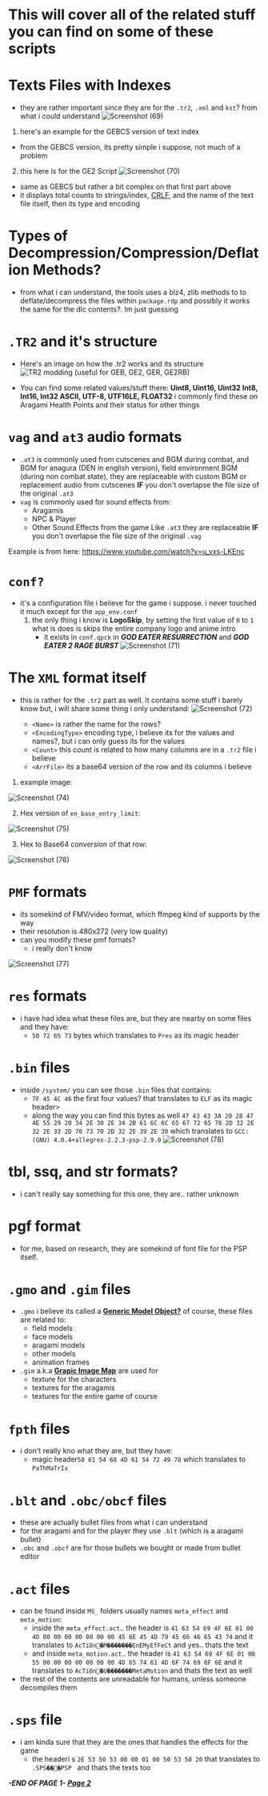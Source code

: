 # This will cover all of the related stuff you can find on some of these scripts


# Texts Files with Indexes

- they are rather important since they are for the `.tr2`, `.xml` and `kst`? from what i could understand
![Screenshot (69)](https://github.com/nachotacos69/WikiEater/assets/99103531/7e4954fe-fcce-4cd7-bbeb-ecd1e0cc18df)

1. here's an example for the GEBCS version of text index
- from the GEBCS version, its pretty simple i suppose, not much of a problem


2. this here is for the GE2 Script
![Screenshot (70)](https://github.com/nachotacos69/WikiEater/assets/99103531/41e6eb77-248e-4f99-b01a-7f2dc3395133)
- same as GEBCS but rather a bit complex on that first part above
- it displays total counts to strings/index, [CRLF](https://en.wikipedia.org/wiki/Newline), and the name of the text file itself, then its type and encoding



# Types of Decompression/Compression/Deflation Methods?
- from what i can understand, the tools uses a blz4, zlib methods to to deflate/decompress the files within
  `package.rdp` and possibly it works the same for the dlc contents?. Im just guessing


# `.TR2` and it's structure
- Here's an image on how the .tr2 works and its structure
 ![TR2 modding (useful for GEB, GE2, GER, GE2RB)](https://github.com/nachotacos69/WikiEater/assets/99103531/f3419b80-ad05-4780-a67b-27976f67b8dd)

- You can find some related values/stuff there:
 **Uint8, Uint16, Uint32
  Int8, Int16, Int32
  ASCII, UTF-8, UTF16LE, FLOAT32**
 i commonly find these on Aragami Health Points and their status for other things

# `vag` and `at3` audio formats
- `.at3` is commonly used from cutscenes and BGM during combat, and BGM for anagura (DEN in english version),
  field environment BGM (during non combat state), they are replaceable with custom BGM or replacement audio from cutscenes
  **IF** you don't overlapse the file size of the original `.at3`
- `vag` is commonly used for sound effects from:
  - Aragamis
  - NPC & Player
  - Other Sound Effects from the game
  Like `.at3` they are replaceable **IF** you don't overlapse the file size of the original `.vag`

Example is from here: https://www.youtube.com/watch?v=u_vxs-LKEnc


# `conf?`
- it's a configuration file i believe for the game i suppose. i never touched it much except for the `app_env.conf`
  1. the only thing i know is **LogoSkip**, by setting the first value of `0` to `1` what is does is skips the entire company logo and anime intro
     + it exists in `conf.qpck` in ***GOD EATER RESURRECTION*** and ***GOD EATER 2 RAGE BURST***
![Screenshot (71)](https://github.com/nachotacos69/WikiEater/assets/99103531/5bdd93cc-ba47-43f1-9a76-89a8f54b88e4)


# The `XML` format itself
- this is rather for the `.tr2` part as well. It contains some stuff i barely know but, i will share some thing i only understand:
  ![Screenshot (72)](https://github.com/nachotacos69/WikiEater/assets/99103531/b596c329-67e3-4a29-829f-edd52288bd46)
  
  + `<Name>` is rather the name for the rows?
  + `<EncodingType>` encoding type, i believe its for the values and names?, but i can only guess its for the values
  + `<Count>` this count is related to how many columns are in a `.tr2` file i believe
  + `<ArrFile>` its a base64 version of the row and its columns i believe
 

1. example image:
  
  ![Screenshot (74)](https://github.com/nachotacos69/WikiEater/assets/99103531/57c6f19d-e2bd-47dd-9e2d-b48a182746d1)
  
2. Hex version of `en_base_entry_limit`:
  
  ![Screenshot (75)](https://github.com/nachotacos69/WikiEater/assets/99103531/6af2a1b8-a28d-44e4-833b-523734b276d0)

3. Hex to Base64 conversion of that row:

  ![Screenshot (76)](https://github.com/nachotacos69/WikiEater/assets/99103531/2ae5a6eb-7a1e-4519-9239-148adbacfa6a)



# `PMF` formats
- its somekind of FMV/video format, which ffmpeg kind of supports by the way
- their resolution is 480x272 (very low quality)
- can you modify these pmf fornats?
  + i really don't know
 
![Screenshot (77)](https://github.com/nachotacos69/WikiEater/assets/99103531/76f9b4ac-e7fd-460e-aaa3-22a7aa30645d)


# `res` formats
- i have had idea what these files are, but they are nearby on some files and they have:
  + `50 72 65 73` bytes which translates to `Pres` as its magic header


# `.bin` files
- inside `/system/` you can see those `.bin` files that contains:
  + `7F 45 4C 46` the first four values? that translates to `ELF` as its magic header>
  + along the way you can find this bytes as well `47 43 43 3A 20 28 47 4E 55 29 20 34 2E 30 2E 34 2B 61 6C 6C 65 67 72 65 78 2D 32 2E 32 2E 33 2D 70 73 70 2D 32 2E 39 2E 30` which translates to `GCC: (GNU) 4.0.4+allegrex-2.2.3-psp-2.9.0`
 ![Screenshot (78)](https://github.com/nachotacos69/WikiEater/assets/99103531/f61a70ce-309a-45b2-a711-ed3f6dfbdb27)

# tbl, ssq, and str formats?
- i can't really say something for this one, they are.. rather unknown

# pgf format
- for me, based on research, they are somekind of font file for the PSP itself.


# `.gmo` and `.gim` files
- `.gmo` i believe its called a **[Generic Model Object?](http://wiki.ffrtt.ru/index.php/PSP/GMO_Format)**
  of course, these files are related to:
    + field models
    + face models
    + aragami models
    + other models
    + animation frames
- `.gim` a.k.a **[Grapic Image Map](https://www.psdevwiki.com/ps3/Graphic_Image_Map_(GIM))** are used for
    + texture for the characters
    + textures for the aragamis
    + textures for the entire game of course
 
# `fpth` files
- i don't really kno what they are, but they have:
  + magic header`50 61 54 68 4D 61 54 72 49 78` which translates to `PaThMaTrIx`

# `.blt` and `.obc/obcf` files
- these are actually bullet files from what i can understand
- for the aragami and for the player they use `.blt` (which is a aragami bullet)
- `.obc` and `.obcf` are for those bullets we bought or made from bullet editor

# `.act` files
- can be found inside `MS_` folders usually names `meta_effect` and `meta_motion`:
  + inside the `meta_effect.act`.. the header is `41 63 54 69 4F 6E 01 00 4D 00 00 00 00 00 00 00 45 6E 45 4D 79 45 66 46 65 43 74` and it translates to `AcTiOn�M�������EnEMyEfFeCt` and yes.. thats the text
  + and inside `meta_motion.act`..  the header is `41 63 54 69 4F 6E 01 00 55 00 00 00 00 00 00 00 4D 65 74 61 4D 6F 74 69 6F 6E` and it translates to `AcTiOn�U�������MetaMotion` and thats the text as well
- the rest of the contents are unreadable for humans, unless someone decompiles them

# `.sps` file
- i am kinda sure that they are the ones that handles the effects for the game
  + the headeri s `2E 53 50 53 00 00 01 00 50 53 50 20` that translates to `.SPS���PSP ` and thats the texts too
  
***-END OF PAGE 1-***
***[Page 2](https://github.com/nachotacos69/WikiEater/blob/main/Keypoint%20Page%202.md)***

